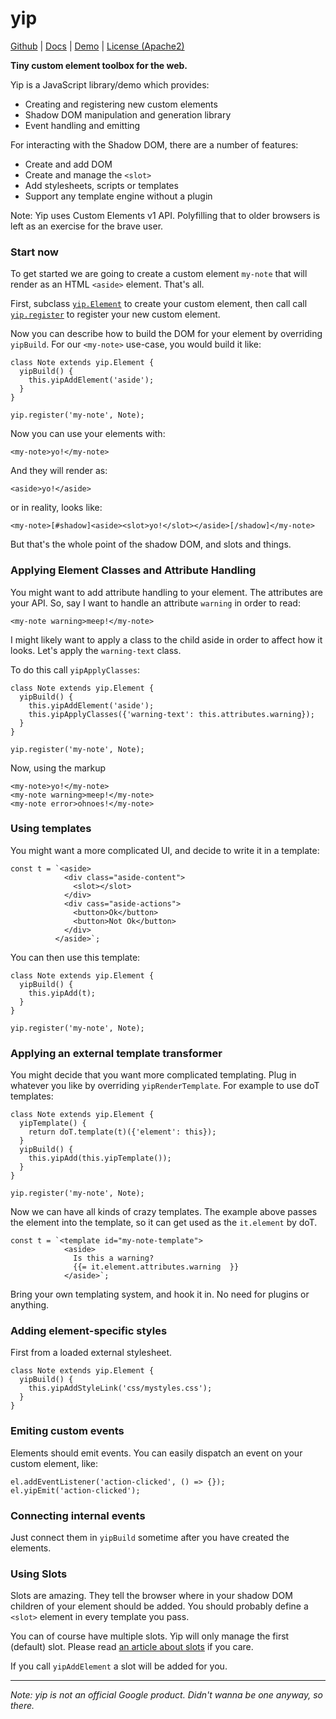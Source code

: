 
# yip

[Github](https://github.com/aliafshar/yip)
| [Docs](https://yipjs-7c3d2.firebaseapp.com/)
| [Demo](https://yipjs-7c3d2.firebaseapp.com/demo)
| [License (Apache2)](https://github.com/aliafshar/yip/blob/master/LICENSE)


**Tiny custom element toolbox for the web.**

Yip is a JavaScript library/demo which provides:

* Creating and registering new custom elements
* Shadow DOM manipulation and generation library
* Event handling and emitting

For interacting with the Shadow DOM, there are a number of features:

* Create and add DOM
* Create and manage the `<slot>`
* Add stylesheets, scripts or templates
* Support any template engine without a plugin

Note: Yip uses Custom Elements v1 API. Polyfilling that to older browsers is
left as an exercise for the brave user.


### Start now

To get started we are going to create a custom element `my-note` that will
render as an HTML `<aside>` element. That's all.

First, subclass [`yip.Element`](/Element.html) to create your custom element,
then call call [`yip.register`](/globals.html#register) to register your new
custom element.

Now you can describe how to build the DOM for your element by overriding
`yipBuild`. For our `<my-note>` use-case, you would build it like:

```
class Note extends yip.Element {
  yipBuild() {
    this.yipAddElement('aside');
  }
}

yip.register('my-note', Note);
```

Now you can use your elements with:

```
<my-note>yo!</my-note>
```

And they will render as:

```
<aside>yo!</aside>
```

or in reality, looks like:

```
<my-note>[#shadow]<aside><slot>yo!</slot></aside>[/shadow]</my-note>
```

But that's the whole point of the shadow DOM, and slots and things.

### Applying Element Classes and Attribute Handling

You might want to add attribute handling to your element. The
attributes are your API. So, say I want to handle an attribute `warning` in
order to read:

```
<my-note warning>meep!</my-note>
```

I might likely want to apply a class to the child aside in order to affect how it
looks. Let's apply the `warning-text` class.

To do this call `yipApplyClasses`:

```
class Note extends yip.Element {
  yipBuild() {
    this.yipAddElement('aside');
    this.yipApplyClasses({'warning-text': this.attributes.warning});
  }
}

yip.register('my-note', Note);
```

Now, using the markup 
```
<my-note>yo!</my-note>
<my-note warning>meep!</my-note>
<my-note error>ohnoes!</my-note>
```

### Using templates

You might want a more complicated UI, and decide to write it in a template:


```
const t = `<aside>
            <div class="aside-content">
              <slot></slot>
            </div>
            <div cass="aside-actions">
              <button>Ok</button>
              <button>Not Ok</button>
            </div>
          </aside>`;
```
You can then use this template:

```
class Note extends yip.Element {
  yipBuild() {
    this.yipAdd(t);
  }
}

yip.register('my-note', Note);
```
### Applying an external template transformer

You might decide that you want more complicated templating. Plug in whatever you
like by overriding `yipRenderTemplate`. For example to use doT templates:

```
class Note extends yip.Element {
  yipTemplate() {
    return doT.template(t)({'element': this});
  }
  yipBuild() {
    this.yipAdd(this.yipTemplate());
  }
}

yip.register('my-note', Note);
```

Now we can have all kinds of crazy templates. The example above passes the
element into the template, so it can get used as the `it.element` by doT.

```
const t = `<template id="my-note-template">
            <aside>
              Is this a warning?
              {{= it.element.attributes.warning  }}
            </aside>`;
```
Bring your own templating system, and hook it in. No need for plugins
or anything.

### Adding element-specific styles

First from a loaded external stylesheet.

```
class Note extends yip.Element {
  yipBuild() {
    this.yipAddStyleLink('css/mystyles.css');
  }
}
```

### Emiting custom events

Elements should emit events. You can easily dispatch an event on your custom
element, like:

```
el.addEventListener('action-clicked', () => {});
el.yipEmit('action-clicked');
```

### Connecting internal events

Just connect them in `yipBuild` sometime after you have created the elements.

### Using Slots

Slots are amazing. They tell the browser where in your shadow DOM children of
your element should be added. You should probably define a `<slot>` element in
every template you pass.

You can of course have multiple slots. Yip will only manage the first (default)
slot. Please read [an article about slots](https://developers.google.com/web/fundamentals/getting-started/primers/shadowdom#composition_slot)
if you care.


If you call `yipAddElement` a slot will be added for
you.

<hr />

*Note: yip is not an official Google product. Didn't wanna be one anyway, so
there.*

